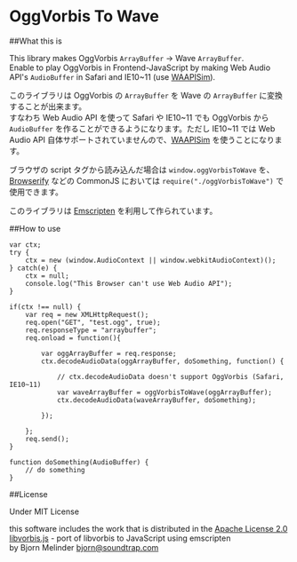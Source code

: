 OggVorbis To Wave
==================

##What this is

This library makes OggVorbis `ArrayBuffer` -> Wave `ArrayBuffer`.  
Enable to play OggVorbis in Frontend-JavaScript by making Web Audio API's `AudioBuffer` in Safari and IE10~11 (use [WAAPISim]).

このライブラリは OggVorbis の `ArrayBuffer` を Wave の `ArrayBuffer` に変換することが出来ます。  
すなわち Web Audio API を使って Safari や IE10~11 でも OggVorbis から `AudioBuffer` を作ることができるようになります。ただし IE10~11 では Web Audio API 自体サポートされていませんので、[WAAPISim] を使うことになります。

ブラウザの script タグから読み込んだ場合は `window.oggVorbisToWave` を、[Browserify] などの CommonJS においては `require("./oggVorbisToWave")` で使用できます。

このライブラリは [Emscripten] を利用して作られています。


##How to use

	var ctx;
	try {
		ctx = new (window.AudioContext || window.webkitAudioContext)();
	} catch(e) {
		ctx = null;
		console.log("This Browser can't use Web Audio API");
	}

	if(ctx !== null) {
		var req = new XMLHttpRequest();
		req.open("GET", "test.ogg", true);
		req.responseType = "arraybuffer";
		req.onload = function(){
		
			var oggArrayBuffer = req.response;
			ctx.decodeAudioData(oggArrayBuffer, doSomething, function() {

				// ctx.decodeAudioData doesn't support OggVorbis (Safari, IE10~11)
				var waveArrayBuffer = oggVorbisToWave(oggArrayBuffer);
				ctx.decodeAudioData(waveArrayBuffer, doSomething);
				
			});
			
		};
		req.send();
	}
	
	function doSomething(AudioBuffer) {
		// do something
	}


##License

Under MIT License

this software includes the work that is distributed in the [Apache License 2.0](http://www.apache.org/licenses/LICENSE-2.0)  
[libvorbis.js] - port of libvorbis to JavaScript using emscripten  
by Bjorn Melinder bjorn@soundtrap.com


[WAAPISim]:https://github.com/g200kg/WAAPISim
[Browserify]:http://browserify.org/
[Emscripten]:https://github.com/kripken/emscripten
[libvorbis.js]:https://github.com/bjornm/libvorbis-js